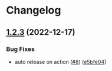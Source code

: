 # Changelog

## [1.2.3](https://github.com/node-modules/oss-client/compare/v1.2.2...v1.2.3) (2022-12-17)


### Bug Fixes

* auto release on action ([#8](https://github.com/node-modules/oss-client/issues/8)) ([e5bfe04](https://github.com/node-modules/oss-client/commit/e5bfe042163951d709c8197c136be7e9e6b9e89b))
